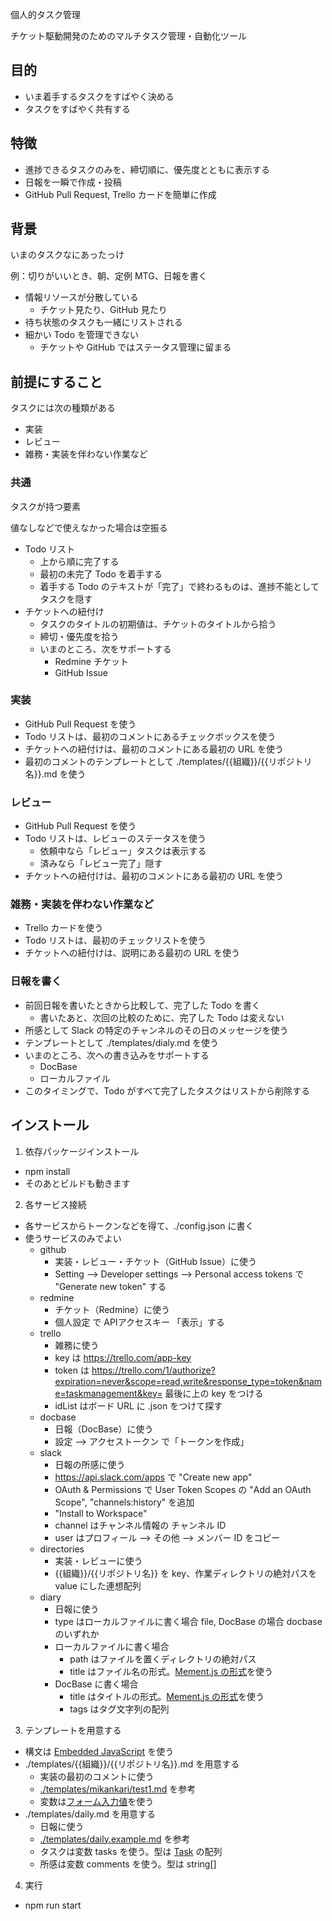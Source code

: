 個人的タスク管理

チケット駆動開発のためのマルチタスク管理・自動化ツール

## 目的

- いま着手するタスクをすばやく決める
- タスクをすばやく共有する


## 特徴

- 進捗できるタスクのみを、締切順に、優先度とともに表示する
- 日報を一瞬で作成・投稿
- GitHub Pull Request, Trello カードを簡単に作成


## 背景

いまのタスクなにあったっけ

例：切りがいいとき、朝、定例 MTG、日報を書く

- 情報リソースが分散している
  - チケット見たり、GitHub 見たり
- 待ち状態のタスクも一緒にリストされる
- 細かい Todo を管理できない
  - チケットや GitHub ではステータス管理に留まる


## 前提にすること

タスクには次の種類がある

- 実装
- レビュー
- 雑務・実装を伴わない作業など

### 共通

タスクが持つ要素

値なしなどで使えなかった場合は空振る

- Todo リスト
  - 上から順に完了する
  - 最初の未完了 Todo を着手する
  - 着手する Todo のテキストが「完了」で終わるものは、進捗不能としてタスクを隠す
- チケットへの紐付け
  - タスクのタイトルの初期値は、チケットのタイトルから拾う
  - 締切・優先度を拾う
  - いまのところ、次をサポートする
    - Redmine チケット
    - GitHub Issue

### 実装

- GitHub Pull Request を使う
- Todo リストは、最初のコメントにあるチェックボックスを使う
- チケットへの紐付けは、最初のコメントにある最初の URL を使う
- 最初のコメントのテンプレートとして ./templates/{{組織}}/{{リポジトリ名}}.md を使う

### レビュー

- GitHub Pull Request を使う
- Todo リストは、レビューのステータスを使う
  - 依頼中なら「レビュー」タスクは表示する
  - 済みなら「レビュー完了」隠す
- チケットへの紐付けは、最初のコメントにある最初の URL を使う

### 雑務・実装を伴わない作業など

- Trello カードを使う
- Todo リストは、最初のチェックリストを使う
- チケットへの紐付けは、説明にある最初の URL を使う

### 日報を書く

- 前回日報を書いたときから比較して、完了した Todo を書く
  - 書いたあと、次回の比較のために、完了した Todo は変えない
- 所感として Slack の特定のチャンネルのその日のメッセージを使う
- テンプレートとして ./templates/dialy.md を使う
- いまのところ、次への書き込みをサポートする
  - DocBase
  - ローカルファイル
- このタイミングで、Todo がすべて完了したタスクはリストから削除する

## インストール

1. 依存パッケージインストール
  - npm install
  - そのあとビルドも動きます
2. 各サービス接続
  - 各サービスからトークンなどを得て、./config.json に書く
  - 使うサービスのみでよい
    - github
      - 実装・レビュー・チケット（GitHub Issue）に使う
      - Setting --> Developer settings --> Personal access tokens で "Generate new token" する
    - redmine
      - チケット（Redmine）に使う
      - 個人設定 で APIアクセスキー 「表示」する
    - trello
      - 雑務に使う
      - key は https://trello.com/app-key
      - token は https://trello.com/1/authorize?expiration=never&scope=read,write&response_type=token&name=taskmanagement&key= 最後に上の key をつける
      - idList はボード URL に .json をつけて探す
    - docbase
      - 日報（DocBase）に使う
      - 設定 --> アクセストークン で「トークンを作成」
    - slack
      - 日報の所感に使う
      - https://api.slack.com/apps で "Create new app"
      - OAuth & Permissions で User Token Scopes の "Add an OAuth Scope", "channels:history" を追加
      - "Install to Workspace"
      - channel はチャンネル情報の チャンネル ID
      - user はプロフィール --> その他 --> メンバー ID をコピー
    - directories
      - 実装・レビューに使う
      - {{組織}}/{{リポジトリ名}} を key、作業ディレクトリの絶対パスを value にした連想配列
    - diary
      - 日報に使う
      - type はローカルファイルに書く場合 file, DocBase の場合 docbase のいずれか
      - ローカルファイルに書く場合
        - path はファイルを置くディレクトリの絶対パス
        - title はファイル名の形式。[Mement.js の形式](https://momentjs.com/docs/#/displaying/format/)を使う
      - DocBase に書く場合
        - title はタイトルの形式。[Mement.js の形式](https://momentjs.com/docs/#/displaying/format/)を使う
        - tags はタグ文字列の配列
3. テンプレートを用意する
  - 構文は [Embedded JavaScript](https://github.com/mde/ejs#tags) を使う
  - ./templates/{{組織}}/{{リポジトリ名}}.md を用意する
    - 実装の最初のコメントに使う
    - [./templates/mikankari/test1.md](https://github.com/mikankari/taskmanagement3/blob/3.0.0/templates/mikankari/test1.md?plain=1) を参考
    - 変数は[フォーム入力値](https://github.com/mikankari/taskmanagement3/blob/3.0.0/modules/created-task.ts#L96)を使う
  - ./templates/daily.md を用意する
    - 日報に使う
    - [./templates/daily.example.md](https://github.com/mikankari/taskmanagement3/blob/3.0.0/templates/daily.example.md?plain=1) を参考
    - タスクは変数 tasks を使う。型は [Task](https://github.com/mikankari/taskmanagement3/blob/3.0.0/modules/types.ts#L2) の配列
    - 所感は変数 comments を使う。型は string[]
4. 実行
  - npm run start
